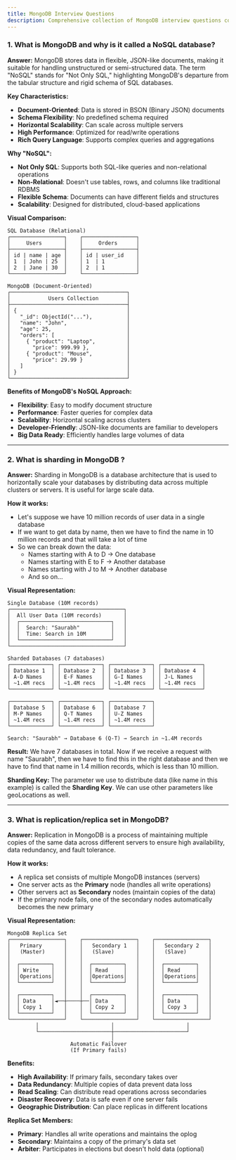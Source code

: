 ```yaml
---
title: MongoDB Interview Questions
description: Comprehensive collection of MongoDB interview questions covering database concepts, CRUD operations, indexing, aggregation, replication, sharding, performance optimization, and advanced MongoDB features for developers and database administrators.
---
```


### 1. What is MongoDB and why is it called a NoSQL database?

**Answer:**  MongoDB stores data in flexible, JSON-like documents, making it suitable for handling unstructured or semi-structured data. The term "NoSQL" stands for "Not Only SQL," highlighting MongoDB's departure from the tabular structure and rigid schema of SQL databases.

**Key Characteristics:**
- **Document-Oriented**: Data is stored in BSON (Binary JSON) documents
- **Schema Flexibility**: No predefined schema required
- **Horizontal Scalability**: Can scale across multiple servers
- **High Performance**: Optimized for read/write operations
- **Rich Query Language**: Supports complex queries and aggregations

**Why "NoSQL":**
- **Not Only SQL**: Supports both SQL-like queries and non-relational operations
- **Non-Relational**: Doesn't use tables, rows, and columns like traditional RDBMS
- **Flexible Schema**: Documents can have different fields and structures
- **Scalability**: Designed for distributed, cloud-based applications

**Visual Comparison:**

```
SQL Database (Relational)
┌─────────────────┐    ┌─────────────────┐
│     Users       │    │     Orders      │
├─────────────────┤    ├─────────────────┤
│ id | name | age │    │ id | user_id    │
│ 1  | John | 25  │    │ 1  | 1          │
│ 2  | Jane | 30  │    │ 2  | 1          │
└─────────────────┘    └─────────────────┘

MongoDB (Document-Oriented)
┌─────────────────────────────────────┐
│            Users Collection         │
├─────────────────────────────────────┤
│ {                                   │
│   "_id": ObjectId("..."),           │
│   "name": "John",                   │
│   "age": 25,                        │
│   "orders": [                       │
│     { "product": "Laptop",          │
│       "price": 999.99 },            │
│     { "product": "Mouse",           │
│       "price": 29.99 }              │
│   ]                                 │
│ }                                   │
└─────────────────────────────────────┘
```

**Benefits of MongoDB's NoSQL Approach:**
- **Flexibility**: Easy to modify document structure
- **Performance**: Faster queries for complex data
- **Scalability**: Horizontal scaling across clusters
- **Developer-Friendly**: JSON-like documents are familiar to developers
- **Big Data Ready**: Efficiently handles large volumes of data

---

### 2. What is sharding in MongoDB ?

**Answer:** Sharding in MongoDB is a database architecture that is used to horizontally scale your databases by distributing data across multiple clusters or servers. It is useful for large scale data.

**How it works:**
- Let's suppose we have 10 million records of user data in a single database
- If we want to get data by name, then we have to find the name in 10 million records and that will take a lot of time
- So we can break down the data:
  - Names starting with A to D → One database
  - Names starting with E to F → Another database  
  - Names starting with J to M → Another database
  - And so on...

**Visual Representation:**

```
Single Database (10M records)
┌────────────────────────────────────┐
│  All User Data (10M records)       │
│  ┌─────────────────────────────┐   │
│  │  Search: "Saurabh"          │   │
│  │  Time: Search in 10M        │   │
│  └─────────────────────────────┘   │
└────────────────────────────────────┘

Sharded Databases (7 databases)
┌─────────────┐ ┌─────────────┐ ┌─────────────┐ ┌─────────────┐
│ Database 1  │ │ Database 2  │ │ Database 3  │ │ Database 4  │
│ A-D Names   │ │ E-F Names   │ │ G-I Names   │ │ J-L Names   │
│ ~1.4M recs  │ │ ~1.4M recs  │ │ ~1.4M recs  │ │ ~1.4M recs  │
└─────────────┘ └─────────────┘ └─────────────┘ └─────────────┘

┌─────────────┐ ┌─────────────┐ ┌─────────────┐
│ Database 5  │ │ Database 6  │ │ Database 7  │
│ M-P Names   │ │ Q-T Names   │ │ U-Z Names   │
│ ~1.4M recs  │ │ ~1.4M recs  │ │ ~1.4M recs  │
└─────────────┘ └─────────────┘ └─────────────┘

Search: "Saurabh" → Database 6 (Q-T) → Search in ~1.4M records
```

**Result:** We have 7 databases in total. Now if we receive a request with name "Saurabh", then we have to find this in the right database and then we have to find that name in 1.4 million records, which is less than 10 million.

**Sharding Key:** The parameter we use to distribute data (like name in this example) is called the **Sharding Key**. We can use other parameters like geoLocations as well.

---

### 3. What is replication/replica set in MongoDB?

**Answer:** Replication in MongoDB is a process of maintaining multiple copies of the same data across different servers to ensure high availability, data redundancy, and fault tolerance.

**How it works:**
- A replica set consists of multiple MongoDB instances (servers)
- One server acts as the **Primary** node (handles all write operations)
- Other servers act as **Secondary** nodes (maintain copies of the data)
- If the primary node fails, one of the secondary nodes automatically becomes the new primary

**Visual Representation:**

```
MongoDB Replica Set
┌─────────────────┐    ┌─────────────────┐    ┌─────────────────┐
│   Primary       │    │   Secondary 1   │    │   Secondary 2   │
│   (Master)      │    │   (Slave)       │    │   (Slave)       │
│                 │    │                 │    │                 │
│  ┌──────────┐   │    │  ┌──────────┐   │    │  ┌──────────┐   │
│  │ Write    │   │    │  │ Read     │   │    │  │ Read     │   │
│  │Operations│   │    │  │Operations│   │    │  │Operations│   │
│  └──────────┘   │    │  └──────────┘   │    │  └──────────┘   │
│                 │    │                 │    │                 │
│  ┌──────────┐   │    │  ┌──────────┐   │    │  ┌──────────┐   │
│  │ Data     │◄──┼────┼──│ Data     │   │    │  │ Data     │   │
│  │ Copy 1   │   │    │  │ Copy 2   │   │    │  │ Copy 3   │   │
│  └──────────┘   │    │  └──────────┘   │    │  └──────────┘   │
└─────────────────┘    └─────────────────┘    └─────────────────┘
         │                       │                       │
         └───────────────────────┼───────────────────────┘
                                 │
                    Automatic Failover
                    (If Primary fails)
```

**Benefits:**
- **High Availability**: If primary fails, secondary takes over
- **Data Redundancy**: Multiple copies of data prevent data loss
- **Read Scaling**: Can distribute read operations across secondaries
- **Disaster Recovery**: Data is safe even if one server fails
- **Geographic Distribution**: Can place replicas in different locations

**Replica Set Members:**
- **Primary**: Handles all write operations and maintains the oplog
- **Secondary**: Maintains a copy of the primary's data set
- **Arbiter**: Participates in elections but doesn't hold data (optional)
